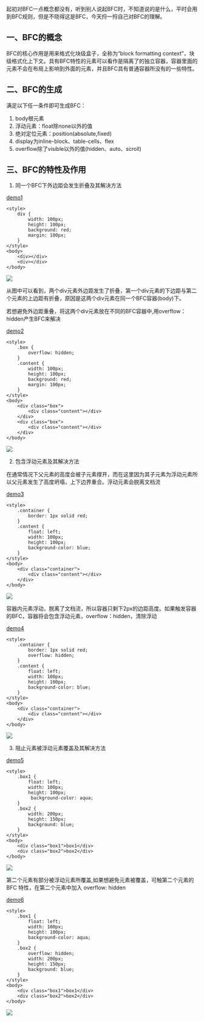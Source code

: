 <p>
起初对BFC一点概念都没有，听到别人说起BFC时，不知道说的是什么，平时会用到BFC规则，但是不晓得这是BFC，今天捋一捋自己对BFC的理解。</p>

## 一、BFC的概念
<p>BFC的核心作用是用来格式化块级盒子，全称为“block formatting context”，块级格式化上下文。具有BFC特性的元素可以看作是隔离了的独立容器，容器里面的元素不会在布局上影响到外面的元素，并且BFC具有普通容器所没有的一些特性。</p>

## 二、BFC的生成
<p>满足以下任一条件即可生成BFC：</p>

1. body根元素
2. 浮动元素：float除none以外的值
3. 绝对定位元素：position(absolute,fixed)
4. display为inline-block、table-cells、flex
5. overflow除了visible以外的值(hidden、auto、scroll)

## 三、BFC的特性及作用
1. 同一个BFC下外边距会发生折叠及其解决方法

[demo1](https://github.com/DengSongsong/Blogs/blob/master/demos/BFC/index.html)

```
<style>
    div {
        width: 100px;
        height: 100px;
        background: red;
        margin: 100px;
    }
</style>
<body>
    <div></div>
    <div></div>
</body>
```
![](https://raw.githubusercontent.com/DengSongsong/Blogs/master/images/BFC/1.png)
<p>
从图中可以看到，两个div元素外边距发生了折叠，第一个div元素的下边距与第二个元素的上边距有折叠，原因是这两个div元素在同一个BFC容器(body)下。
</p>
<p>若想避免外边距重叠，将这两个div元素放在不同的BFC容器中,用overflow：hidden产生BFC来解决</p>

[demo2](https://github.com/DengSongsong/Blogs/blob/master/demos/BFC/index2.html)

```
<style>
    .box {
        overflow: hidden;
    }
    .content {
        width: 100px;
        height: 100px;
        background: red;
        margin: 100px;
    }
</style>
<body>
    <div class="box">
        <div class="content"></div>
    </div>
    <div class="box">
        <div class="content"></div>
    </div>
</body>
```
![](https://raw.githubusercontent.com/DengSongsong/Blogs/master/images/BFC/2.png)

2. 包含浮动元素及其解决方法
<p>
在通常情况下父元素的高度会被子元素撑开，而在这里因为其子元素为浮动元素所以父元素发生了高度坍塌，上下边界重合。浮动元素会脱离文档流
</p>

[demo3](https://github.com/DengSongsong/Blogs/blob/master/demos/BFC/index3.html)

```
<style>
    .container {
        border: 1px solid red;
    }
    .content {
        float: left;
        width: 100px;
        height: 100px;
        background-color: blue;
    }
</style>
<body>
    <div class="container">
        <div class="content"></div>
    </div>
</body>
```

![](https://raw.githubusercontent.com/DengSongsong/Blogs/master/images/BFC/3.png)

<p>容器内元素浮动，脱离了文档流，所以容器只剩下2px的边距高度。如果触发容器的BFC，容器将会包含浮动元素，overflow：hidden，清除浮动</p>

[demo4](https://github.com/DengSongsong/Blogs/blob/master/demos/BFC/index4.html)

```
<style>
    .container {
        border: 1px solid red;
        overflow: hidden;
    }
    .content {
        float: left;
        width: 100px;
        height: 100px;
        background-color: blue;
    }
</style>
<body>
    <div class="container">
        <div class="content"></div>
    </div>
</body>
```

![](https://raw.githubusercontent.com/DengSongsong/Blogs/master/images/BFC/4.png)

3. 阻止元素被浮动元素覆盖及其解决方法

[demo5](https://github.com/DengSongsong/Blogs/blob/master/demos/BFC/index5.html)

```
<style>
    .box1 {
        float: left;
        width: 100px;
        height: 100px;
         background-color: aqua;
    }
    .box2 {
        width: 200px;
        height: 150px;
        background: blue;
    }
</style>
<body>
    <div class="box1">box1</div>
    <div class="box2">box2</div>
</body>
```

![](https://raw.githubusercontent.com/DengSongsong/Blogs/master/images/BFC/5.png)

<p>第二个元素有部分被浮动元素所覆盖,如果想避免元素被覆盖，可触第二个元素的 BFC 特性，在第二个元素中加入 overflow: hidden</p>

[demo6](https://github.com/DengSongsong/Blogs/blob/master/demos/BFC/index6.html)

```
<style>
    .box1 {
        float: left;
        width: 100px;
        height: 100px;
        background-color: aqua;
    }
    .box2 {
        overflow: hidden;
        width: 200px;
        height: 150px;
        background: blue;
    }
</style>
<body>
    <div class="box1">box1</div>
    <div class="box2">box2</div>
</body>
```

![](https://raw.githubusercontent.com/DengSongsong/Blogs/master/images/BFC/6.png)